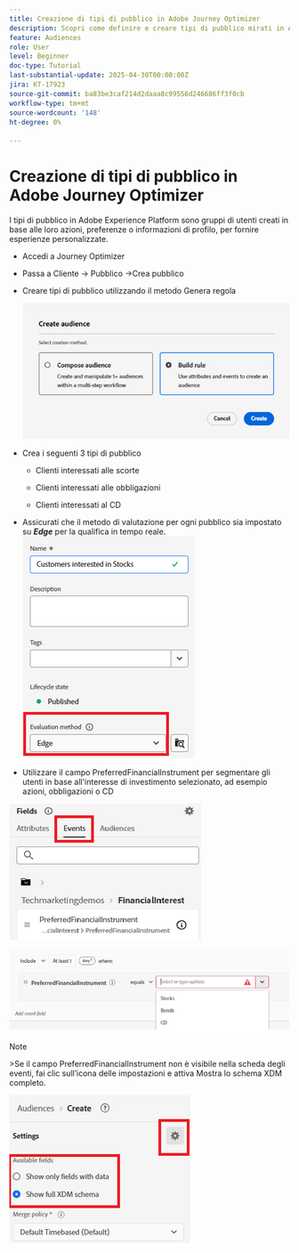 ```yaml
---
title: Creazione di tipi di pubblico in Adobe Journey Optimizer
description: Scopri come definire e creare tipi di pubblico mirati in AJO per fornire ai clienti percorsi personalizzati e prendere decisioni in tempo reale
feature: Audiences
role: User
level: Beginner
doc-type: Tutorial
last-substantial-update: 2025-04-30T00:00:00Z
jira: KT-17923
source-git-commit: ba83be3caf214d2daaa8c99556d246686ff3f0cb
workflow-type: tm+mt
source-wordcount: '148'
ht-degree: 0%

---
```


# Creazione di tipi di pubblico in Adobe Journey Optimizer


I tipi di pubblico in Adobe Experience Platform sono gruppi di utenti creati in base alle loro azioni, preferenze o informazioni di profilo, per fornire esperienze personalizzate.

* Accedi a Journey Optimizer
* Passa a Cliente -> Pubblico ->Crea pubblico
* Creare tipi di pubblico utilizzando il metodo Genera regola

  ![pubblico](assets/rule-based-audience.png)

* Crea i seguenti 3 tipi di pubblico

   * Clienti interessati alle scorte

   * Clienti interessati alle obbligazioni

   * Clienti interessati al CD


* Assicurati che il metodo di valutazione per ogni pubblico sia impostato su _&#x200B;**Edge**&#x200B;_ per la qualifica in tempo reale.
  ![edge-audience](assets/audience-edge.png)

* Utilizzare il campo PreferredFinancialInstrument per segmentare gli utenti in base all&#39;interesse di investimento selezionato, ad esempio azioni, obbligazioni o CD

![evento](assets/event-attribute.png)

![StrumentoFinanziarioPreferito](assets/stock-customers.png)




>[!NOTE]
>
>&#x200B;>Se il campo PreferredFinancialInstrument non è visibile nella scheda degli eventi, fai clic sull’icona delle impostazioni e attiva Mostra lo schema XDM completo.



![toggle-full-xdm-schema](assets/show-custom-fields.png)


